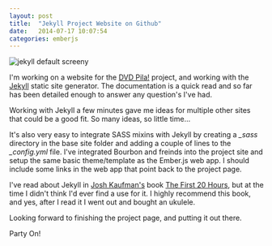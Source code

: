 ```yaml
---
layout: post
title:  "Jekyll Project Website on Github"
date:   2014-07-17 10:07:54
categories: emberjs
---
```


<p><img alt="jekyll default screeny" src="http://www.thehoick.com/images/jekyll_default.png" /></p>

<p>I'm working on a website for the <a href="https://github.com/asommer70/dvdpila" rel="nofollow">DVD Pila!</a> project, and working with the <a href="http://jekyllrb.com/" rel="nofollow">Jekyll</a> static site generator.  The documentation is a quick read and so far has been detailed enough to answer any question's I've had.</p>

<p>Working with Jekyll a few minutes gave me ideas for multiple other sites that could be a good fit.  So many ideas, so little time...</p>

<p>It's also very easy to integrate SASS mixins with Jekyll by creating a <em>_sass</em> directory in the base site folder and adding a couple of lines to the <em>_config.yml</em> file.  I've integrated Bourbon and freinds into the project site and setup the same basic theme/template as the Ember.js web app.  I should include some links in the web app that point back to the project page.</p>

<p>I've read about Jekyll in <a href="http://joshkaufman.net/" rel="nofollow">Josh Kaufman's</a> book <a href="http://first20hours.com/" rel="nofollow">The First 20 Hours</a>, but at the time I didn't think I'd ever find a use for it.  I highly recommend this book, and yes, after I read it I went out and bought an ukulele.</p>

<p>Looking forward to finishing the project page, and putting it out there.</p>

<p>Party On!</p>
